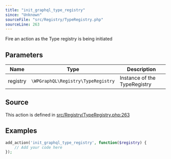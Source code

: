 ```yaml
---
title: "init_graphql_type_registry"
since: "Unknown"
sourceFile: "src/Registry/TypeRegistry.php"
sourceLine: 263
---
```



Fire an action as the Type registry is being initiated

## Parameters

| Name | Type | Description |
|------|------|-------------|
| registry | `\WPGraphQL\Registry\TypeRegistry` | Instance of the TypeRegistry |


## Source

This action is defined in [src/Registry/TypeRegistry.php:263](https://github.com/wp-graphql/wp-graphql/blob/develop/src/Registry/TypeRegistry.php#L263)


## Examples

```php
add_action('init_graphql_type_registry', function($registry) {
    // Add your code here
});
```